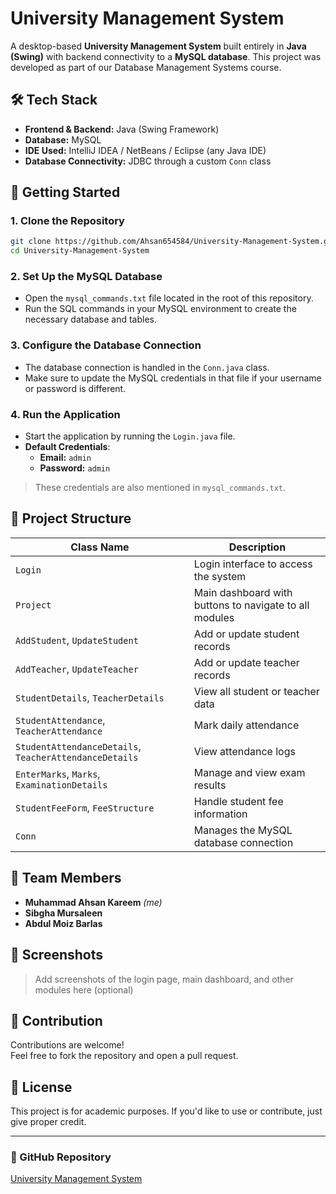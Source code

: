 # University Management System

A desktop-based **University Management System** built entirely in **Java (Swing)** with backend connectivity to a **MySQL database**. This project was developed as part of our Database Management Systems course.

## 🛠 Tech Stack

- **Frontend & Backend:** Java (Swing Framework)
- **Database:** MySQL
- **IDE Used:** IntelliJ IDEA / NetBeans / Eclipse (any Java IDE)
- **Database Connectivity:** JDBC through a custom `Conn` class

## 🚀 Getting Started

### 1. Clone the Repository

```bash
git clone https://github.com/Ahsan654584/University-Management-System.git
cd University-Management-System
```

### 2. Set Up the MySQL Database

- Open the `mysql_commands.txt` file located in the root of this repository.
- Run the SQL commands in your MySQL environment to create the necessary database and tables.

### 3. Configure the Database Connection

- The database connection is handled in the `Conn.java` class.
- Make sure to update the MySQL credentials in that file if your username or password is different.

### 4. Run the Application

- Start the application by running the `Login.java` file.
- **Default Credentials**:
  - **Email:** `admin`
  - **Password:** `admin`

> These credentials are also mentioned in `mysql_commands.txt`.

## 📁 Project Structure

| Class Name                  | Description                                                |
|----------------------------|------------------------------------------------------------|
| `Login`                    | Login interface to access the system                       |
| `Project`                  | Main dashboard with buttons to navigate to all modules     |
| `AddStudent`, `UpdateStudent` | Add or update student records                          |
| `AddTeacher`, `UpdateTeacher` | Add or update teacher records                          |
| `StudentDetails`, `TeacherDetails` | View all student or teacher data                  |
| `StudentAttendance`, `TeacherAttendance` | Mark daily attendance                       |
| `StudentAttendanceDetails`, `TeacherAttendanceDetails` | View attendance logs   |
| `EnterMarks`, `Marks`, `ExaminationDetails` | Manage and view exam results           |
| `StudentFeeForm`, `FeeStructure` | Handle student fee information                     |
| `Conn`                     | Manages the MySQL database connection                      |

## 👥 Team Members

- **Muhammad Ahsan Kareem** *(me)*
- **Sibgha Mursaleen**
- **Abdul Moiz Barlas**

## 📸 Screenshots

> Add screenshots of the login page, main dashboard, and other modules here (optional)

## 🤝 Contribution

Contributions are welcome!  
Feel free to fork the repository and open a pull request.

## 📜 License

This project is for academic purposes. If you'd like to use or contribute, just give proper credit.

---

### 🔗 GitHub Repository

[University Management System](https://github.com/Ahsan654584/University-Management-System)

